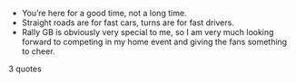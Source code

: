  - You’re here for a good time, not a long time.
 - Straight roads are for fast cars, turns are for fast drivers.
 - Rally GB is obviously very special to me, so I am very much looking forward to competing in my home event and giving the fans something to cheer.

3 quotes